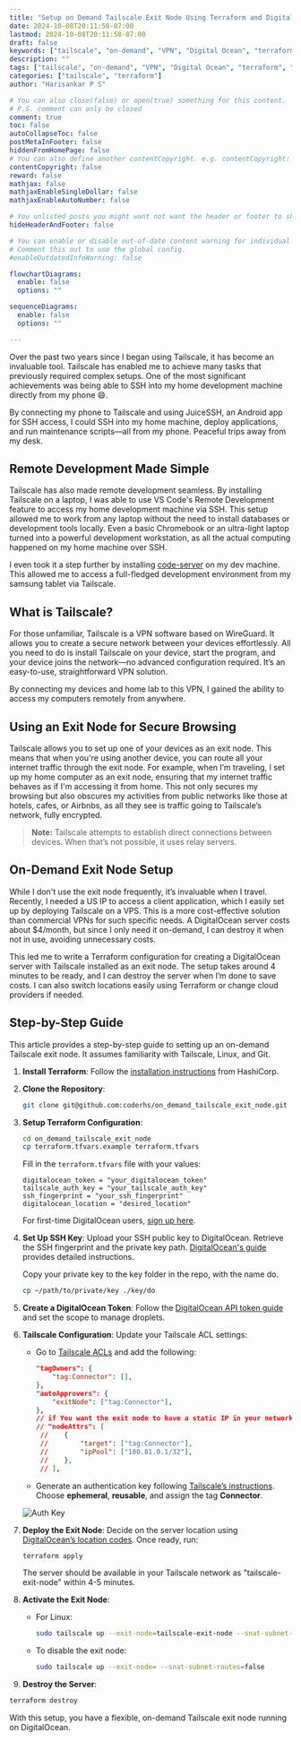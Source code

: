 ```yaml
---
title: "Setup on Demand Tailscale Exit Node Using Terraform and DigitalOcean"
date: 2024-10-08T20:11:58-07:00
lastmod: 2024-10-08T20:11:58-07:00
draft: false
keywords: ["tailscale", "on-demand", "VPN", "Digital Ocean", "terraform", "server"]
description: ""
tags: ["tailscale", "on-demand", "VPN", "Digital Ocean", "terraform", "server"]
categories: ["tailscale", "terraform"]
author: "Harisankar P S"

# You can also close(false) or open(true) something for this content.
# P.S. comment can only be closed
comment: true
toc: false
autoCollapseToc: false
postMetaInFooter: false
hiddenFromHomePage: false
# You can also define another contentCopyright. e.g. contentCopyright: "This is another copyright."
contentCopyright: false
reward: false
mathjax: false
mathjaxEnableSingleDollar: false
mathjaxEnableAutoNumber: false

# You unlisted posts you might want not want the header or footer to show
hideHeaderAndFooter: false

# You can enable or disable out-of-date content warning for individual post.
# Comment this out to use the global config.
#enableOutdatedInfoWarning: false

flowchartDiagrams:
  enable: false
  options: ""

sequenceDiagrams:
  enable: false
  options: ""

---
```


Over the past two years since I began using Tailscale, it has become an invaluable tool. Tailscale has enabled me to achieve many tasks that previously required complex setups. One of the most significant achievements was being able to SSH into my home development machine directly from my phone 😄.

By connecting my phone to Tailscale and using JuiceSSH, an Android app for SSH access, I could SSH into my home machine, deploy applications, and run maintenance scripts—all from my phone. Peaceful trips away from my desk.

## Remote Development Made Simple

Tailscale has also made remote development seamless. By installing Tailscale on a laptop, I was able to use VS Code's Remote Development feature to access my home development machine via SSH. This setup allowed me to work from any laptop without the need to install databases or development tools locally. Even a basic Chromebook or an ultra-light laptop turned into a powerful development workstation, as all the actual computing happened on my home machine over SSH.

I even took it a step further by installing [code-server](https://github.com/coder/code-server) on my dev machine. This allowed me to access a full-fledged development environment from my samsung tablet via Tailscale.

## What is Tailscale?

For those unfamiliar, Tailscale is a VPN software based on WireGuard. It allows you to create a secure network between your devices effortlessly. All you need to do is install Tailscale on your device, start the program, and your device joins the network—no advanced configuration required. It’s an easy-to-use, straightforward VPN solution.

By connecting my devices and home lab to this VPN, I gained the ability to access my computers remotely from anywhere.

## Using an Exit Node for Secure Browsing

Tailscale allows you to set up one of your devices as an exit node. This means that when you're using another device, you can route all your internet traffic through the exit node. For example, when I’m traveling, I set up my home computer as an exit node, ensuring that my internet traffic behaves as if I'm accessing it from home. This not only secures my browsing but also obscures my activities from public networks like those at hotels, cafes, or Airbnbs, as all they see is traffic going to Tailscale’s network, fully encrypted.


> **Note:** Tailscale attempts to establish direct connections between devices. When that’s not possible, it uses relay servers.

<!--more-->

## On-Demand Exit Node Setup

While I don't use the exit node frequently, it’s invaluable when I travel. Recently, I needed a US IP to access a client application, which I easily set up by deploying Tailscale on a VPS. This is a more cost-effective solution than commercial VPNs for such specific needs. A DigitalOcean server costs about $4/month, but since I only need it on-demand, I can destroy it when not in use, avoiding unnecessary costs.

This led me to write a Terraform configuration for creating a DigitalOcean server with Tailscale installed as an exit node. The setup takes around 4 minutes to be ready, and I can destroy the server when I’m done to save costs. I can also switch locations easily using Terraform or change cloud providers if needed.

## Step-by-Step Guide

This article provides a step-by-step guide to setting up an on-demand Tailscale exit node. It assumes familiarity with Tailscale, Linux, and Git.

1. **Install Terraform**: Follow the [installation instructions](https://developer.hashicorp.com/terraform/tutorials/aws-get-started/install-cli) from HashiCorp.

2. **Clone the Repository**:

   ```sh
   git clone git@github.com:coderhs/on_demand_tailscale_exit_node.git
   ```

3. **Setup Terraform Configuration**:

   ```sh
   cd on_demand_tailscale_exit_node
   cp terraform.tfvars.example terraform.tfvars
   ```

   Fill in the `terraform.tfvars` file with your values:

   ```hcl
   digitalocean_token = "your_digitalocean_token"
   tailscale_auth_key = "your_tailscale_auth_key"
   ssh_fingerprint = "your_ssh_fingerprint"
   digitalocean_location = "desired_location"
   ```

   For first-time DigitalOcean users, [sign up here](https://m.do.co/c/07c7e5c8be6f).

4. **Set Up SSH Key**: Upload your SSH public key to DigitalOcean. Retrieve the SSH fingerprint and the private key path. [DigitalOcean's guide](https://docs.digitalocean.com/products/droplets/how-to/add-ssh-keys/) provides detailed instructions.

   Copy your private key to the key folder in the repo, with the name do.

   ```sh
   cp ~/path/to/private/key ./key/do
   ```

5. **Create a DigitalOcean Token**: Follow the [DigitalOcean API token guide](https://docs.digitalocean.com/reference/api/create-personal-access-token/) and set the scope to manage droplets.

6. **Tailscale Configuration**: Update your Tailscale ACL settings:

   - Go to [Tailscale ACLs](https://login.tailscale.com/admin/acls/file) and add the following:

     ```json
     "tagOwners": {
         "tag:Connector": [],
     },
     "autoApprovers": {
         "exitNode": ["tag:Connector"],
     },
     // if You want the exit node to have a static IP in your network then uncomment the below line
     // "nodeAttrs": [
	  //	{
	  //		"target": ["tag:Connector"],
	  //		"ipPool": ["100.81.0.1/32"],
	  //	},
	  // ],
     ```

   - Generate an authentication key following [Tailscale’s instructions](https://tailscale.com/kb/1085/auth-keys#generate-an-auth-key). Choose **ephemeral**, **reusable**, and assign the tag **Connector**.

   ![Auth Key](/images/on_demand_tailscale_node/tailscale_auth_key.png)

7. **Deploy the Exit Node**: Decide on the server location using [DigitalOcean’s location codes](https://docs.digitalocean.com/platform/regional-availability/). Once ready, run:

   ```sh
   terraform apply
   ```

   The server should be available in your Tailscale network as "tailscale-exit-node" within 4-5 minutes.

8. **Activate the Exit Node**:

   - For Linux:

     ```sh
     sudo tailscale up --exit-node=tailscale-exit-node --snat-subnet-routes=false
     ```

   - To disable the exit node:

     ```sh
     sudo tailscale up --exit-node= --snat-subnet-routes=false
     ```

9.  **Destroy the Server**:

   ```sh
   terraform destroy
   ```

With this setup, you have a flexible, on-demand Tailscale exit node running on DigitalOcean.
